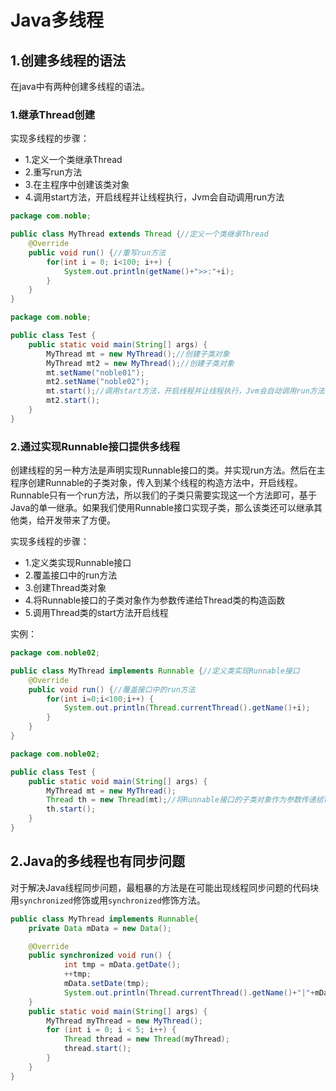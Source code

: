 # Java多线程

## 1.创建多线程的语法
在java中有两种创建多线程的语法。<br>

### 1.继承Thread创建
实现多线程的步骤：<br>
- 1.定义一个类继承Thread
- 2.重写run方法
- 3.在主程序中创建该类对象
- 4.调用start方法，开启线程并让线程执行，Jvm会自动调用run方法

```java
package com.noble;

public class MyThread extends Thread {//定义一个类继承Thread
	@Override
	public void run() {//重写run方法
		for(int i = 0; i<100; i++) {
			System.out.println(getName()+">>:"+i);
		}
	}
}
```

```java
package com.noble;

public class Test {
	public static void main(String[] args) {
		MyThread mt = new MyThread();//创建子类对象
		MyThread mt2 = new MyThread();//创建子类对象
		mt.setName("noble01");
		mt2.setName("noble02");
		mt.start();//调用start方法，开启线程并让线程执行，Jvm会自动调用run方法
		mt2.start();
	}
}
```

### 2.通过实现Runnable接口提供多线程
创建线程的另一种方法是声明实现Runnable接口的类。并实现run方法。然后在主程序创建Runnable的子类对象，传入到某个线程的构造方法中，开启线程。<br>
Runnable只有一个run方法，所以我们的子类只需要实现这一个方法即可，基于Java的单一继承。如果我们使用Runnable接口实现子类，那么该类还可以继承其他类，给开发带来了方便。<br>

实现多线程的步骤：<br>
- 1.定义类实现Runnable接口
- 2.覆盖接口中的run方法
- 3.创建Thread类对象
- 4.将Runnable接口的子类对象作为参数传递给Thread类的构造函数
- 5.调用Thread类的start方法开启线程

实例：<br>
```java
package com.noble02;

public class MyThread implements Runnable {//定义类实现Runnable接口
	@Override
	public void run() {//覆盖接口中的run方法
		for(int i=0;i<100;i++) {
			System.out.println(Thread.currentThread().getName()+i);
		}
	}
}
```

```java
package com.noble02;

public class Test {
	public static void main(String[] args) {
		MyThread mt = new MyThread();
		Thread th = new Thread(mt);//将Runnable接口的子类对象作为参数传递给Thread类的构造函数
		th.start();
	}
}
```

## 2.Java的多线程也有同步问题
对于解决Java线程同步问题，最粗暴的方法是在可能出现线程同步问题的代码块用``synchronized``修饰或用``synchronized``修饰方法。<br>

```java
public class MyThread implements Runnable{
    private Data mData = new Data();

    @Override
    public synchronized void run() {
            int tmp = mData.getDate();
            ++tmp;
            mData.setDate(tmp);
            System.out.println(Thread.currentThread().getName()+"|"+mData.getDate());
    }
    public static void main(String[] args) {
        MyThread myThread = new MyThread();
        for (int i = 0; i < 5; i++) {
            Thread thread = new Thread(myThread);
            thread.start();
        }
    }
}
```
























#
